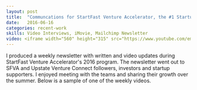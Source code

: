 ```yaml
---
layout: post
title:  "Communcations for StartFast Venture Accelerator, the #1 Startup Accelerator in Upstate, NY"
date:   2016-06-16
categories: recent-work
skills: Video Interviews, iMovie, Mailchimp Newsletter
video: <iframe width="560" height="315" src="https://www.youtube.com/embed/7UBO8YyGU3s?list=PLIHaa_RNnS6yd4UkYdB7W99trOfyTFS5A" frameborder="0" allowfullscreen></iframe>
---
```

<p>
I produced a weekly newsletter with written and video updates during StartFast Venture Accelerator's 2016 program. The newsletter went out to SFVA and Upstate Venture Connect followers, investors and startup supporters. I enjoyed meeting with the teams and sharing their growth over the summer. Below is a sample of one of the weekly videos.
</p>